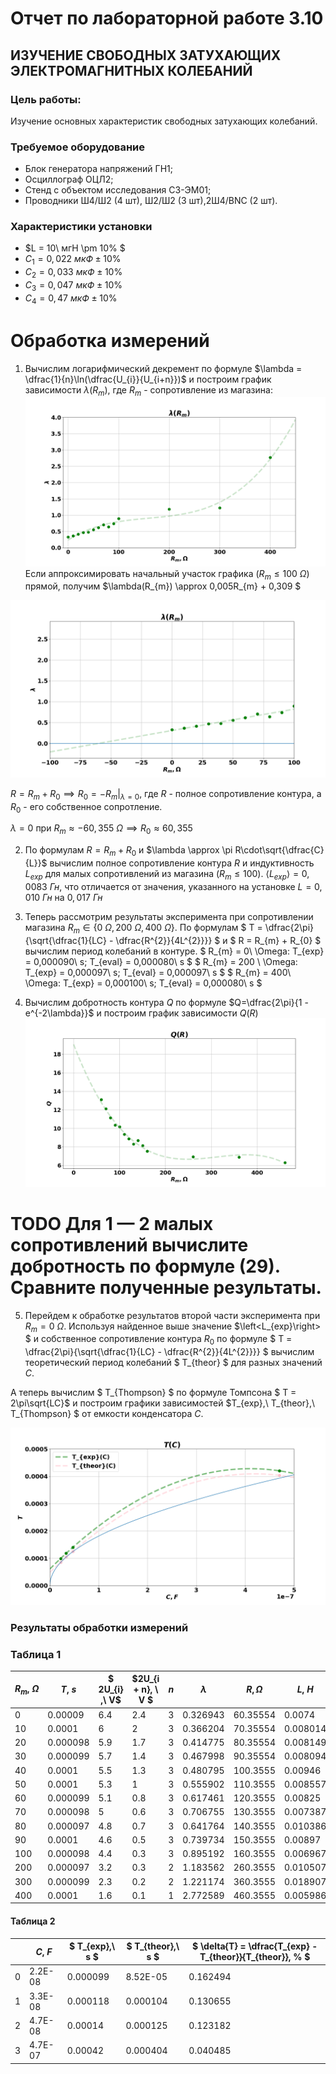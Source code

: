 # Отчет по лабораторной работе 3.10
## ИЗУЧЕНИЕ СВОБОДНЫХ ЗАТУХАЮЩИХ ЭЛЕКТРОМАГНИТНЫХ КОЛЕБАНИЙ

### Цель работы: 
Изучение основных характеристик свободных затухающих колебаний.     

### Требуемое оборудование 
- Блок генератора напряжений ГН1;
- Осциллограф ОЦЛ2;
- Стенд с объектом исследования С3-ЭМ01;
- Проводники Ш4/Ш2 (4 шт), Ш2/Ш2 (3 шт),2Ш4/BNC (2 шт).

### Характеристики установки
  - $L = 10\  мгН \pm 10\% $
  - $C_{1} = 0,022 \ мкФ \pm10\%$
  - $C_{2} = 0,033 \ мкФ \pm10\%$
  - $C_{3} = 0,047 \ мкФ \pm10\%$
  - $C_{4} = 0,47 \ мкФ \pm10\%$

# Обработка измерений  
1. Вычислим логарифмический декремент по формуле $\lambda = \dfrac{1}{n}\ln(\dfrac{U_{i}}{U_{i+n}})$ и построим график зависимости $\lambda(R_m)$, где $R_{m}$ - сопротивление из магазина:
   ![image](https://raw.githubusercontent.com/currantino/physics-3-10/master/plots/lambda(RM).png)
  Если аппроксимировать начальный участок графика ($R_{m} \leq 100\ \Omega$) прямой, получим $\lambda(R_{m}) \approx 0,005R_{m} + 0,309 $

  ![image2](https://raw.githubusercontent.com/currantino/physics-3-10/master/plots/lambda(Rm)2.png)

  $R = R_{m} + R_{0} \implies R_{0} = -R_{m}|_{\lambda=0}$, где $R$ - полное сопротивление контура, а $R_{0}$ - его собственное сопротление.

  $\lambda = 0$ при $R_{m} \approx -60,355\ \Omega \implies R_{0} \approx 60,355$

2. По формулам $R = R_{m} + R_{0}$ и $\lambda \approx \pi R\cdot\sqrt{\dfrac{C}{L}}$ вычислим полное сопротивление контура $R$ и индуктивность $L_{exp}$ для малых сопротивлений из магазина ($R_{m} \leq 100$). $\left<L_{exp}\right> = 0,0083 \ Гн$, что отличается от значения, указанного на установке $L=0,010 \ Гн$ на $0,017 \ Гн$

3. Теперь рассмотрим результаты эксперимента при сопротивлении магазина $R_m \in \{0 \ \Omega, 200 \ \Omega, 400 \ \Omega\}$. По формулам $ T = \dfrac{2\pi}{\sqrt{\dfrac{1}{LC} - \dfrac{R^{2}}{4L^{2}}}} $ и $ R = R_{m} + R_{0} $ вычислим период колебаний в контуре.
   $ R_{m} = 0\ \Omega: T_{exp} = 0,000090\ s; T_{eval} = 0,000080\ s $
   $ R_{m} = 200 \ \Omega: T_{exp} = 0,000097\ s; T_{eval} = 0,000097\ s $
   $ R_{m} = 400\ \Omega: T_{exp} = 0,000100\ s; T_{eval} = 0,000080\ s $

4. Вычислим добротность контура $Q$ по формуле $Q=\dfrac{2\pi}{1 - e^{-2\lambda}}$ и построим график зависимости $Q(R)$
  ![image3](https://raw.githubusercontent.com/currantino/physics-3-10/master/plots/Q(R).png)
 # TODO Для 1 — 2 малых сопротивлений  вычислите  добротность  по  формуле  (29).  Сравните полученные результаты.

 5. Перейдем к обработке результатов второй части эксперимента при $R_{m} = 0\ \Omega$.
Используя найденное выше значение $\left<L_{exp}\right> $ и собственное сопротивление контура $R_{0}$ по формуле $ T = \dfrac{2\pi}{\sqrt{\dfrac{1}{LC} - \dfrac{R^{2}}{4L^{2}}}} $ вычислим теоретический период колебаний $ T_{theor} $ для разных значений $C$.

А теперь вычислим $ T_{Thompson} $ по формуле Томпсона $ T = 2\pi\sqrt{LC}$ и построим графики зависимостей $T_{exp},\ T_{theor},\ T_{Thompson} $ от емкости конденсатора $C$.

![image4](https://raw.githubusercontent.com/currantino/physics-3-10/master/plots/T(C).png)










### Результаты обработки измерений

### Таблица 1
   
| $R_{m}, \ \Omega$ | $T, \ s$        | $ 2U_{i} ,\ V$  | $2U_{i + n}, \ V $| $n$ | $\lambda$ | $R, \Omega$        | $L,\ H$        | $T_{eval},\ s  $| $Q, \ J$       |
|-----|----------|-----|-----|---|-----------|----------|----------|-------------|----------|
| 0   | 0.00009  | 6.4 | 2.4 | 3 | 0.326943  | 60.35554 | 0.0074   | 8.03E-05    | 13.09054 |
| 10  | 0.0001   | 6   | 2   | 3 | 0.366204  | 70.35554 | 0.008014 | 8.36E-05    | 12.1005  |
| 20  | 0.000098 | 5.9 | 1.7 | 3 | 0.414775  | 80.35554 | 0.008149 | 8.43E-05    | 11.14526 |
| 30  | 0.000099 | 5.7 | 1.4 | 3 | 0.467998  | 90.35554 | 0.008094 | 8.41E-05    | 10.3375  |
| 40  | 0.0001   | 5.5 | 1.3 | 3 | 0.480795  | 100.3555 | 0.00946  | 9.09E-05    | 10.17166 |
| 50  | 0.0001   | 5.3 | 1   | 3 | 0.555902  | 110.3555 | 0.008557 | 8.65E-05    | 9.363421 |
| 60  | 0.000099 | 5.1 | 0.8 | 3 | 0.617461  | 120.3555 | 0.00825  | 8.51E-05    | 8.860254 |
| 70  | 0.000098 | 5   | 0.6 | 3 | 0.706755  | 130.3555 | 0.007387 | 8.06E-05    | 8.303273 |
| 80  | 0.000097 | 4.8 | 0.7 | 3 | 0.641764  | 140.3555 | 0.010386 | 9.55E-05    | 8.691137 |
| 90  | 0.0001   | 4.6 | 0.5 | 3 | 0.739734  | 150.3555 | 0.00897  | 8.89E-05    | 8.136297 |
| 100 | 0.000098 | 4.4 | 0.3 | 3 | 0.895192  | 160.3555 | 0.006967 | 7.86E-05    | 7.541897 |
| 200 | 0.000097 | 3.2 | 0.3 | 2 | 1.183562  | 260.3555 | 0.010507 | 9.73E-05    | 6.93317  |
| 300 | 0.000099 | 2.3 | 0.2 | 2 | 1.221174  | 360.3555 | 0.018907 | 0.000131    | 6.881584 |
| 400 | 0.0001   | 1.6 | 0.1 | 1 | 2.772589  | 460.3555 | 0.005986 | 8.04E-05    | 6.307825 |

#### Таблица 2
|   | $C,\ F$       |$ T_{exp},\ s $  |$ T_{theor},\ s $ | $ \delta{T} = \dfrac{T_{exp} - T_{theor}}{T_{theor}}, \%  $ |
|---|---------|----------|----------|----------|
| 0 | 2.2E-08 | 0.000099 | 8.52E-05 | 0.162494 |
| 1 | 3.3E-08 | 0.000118 | 0.000104 | 0.130655 |
| 2 | 4.7E-08 | 0.00014  | 0.000125 | 0.123182 |
| 3 | 4.7E-07 | 0.00042  | 0.000404 | 0.040485 |